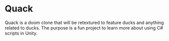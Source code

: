 # Quack

Quack is a doom clone that will be retextured to feature ducks and anything related to ducks. The purpose is a fun project to learn more about using C# scripts in Unity.
